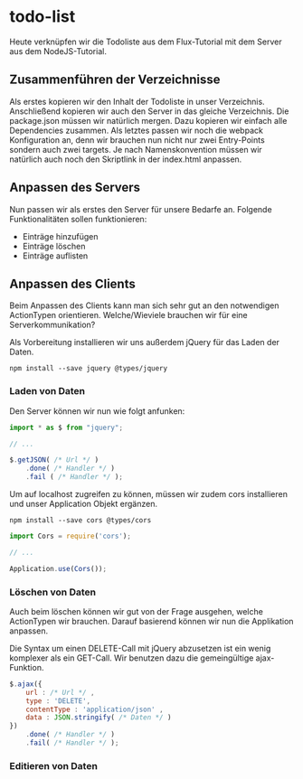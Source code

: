 # todo-list
Heute verknüpfen wir die Todoliste aus dem Flux-Tutorial mit dem Server aus dem NodeJS-Tutorial.

## Zusammenführen der Verzeichnisse
Als erstes kopieren wir den Inhalt der Todoliste in unser Verzeichnis.
Anschließend kopieren wir auch den Server in das gleiche Verzeichnis.
Die package.json müssen wir natürlich mergen. Dazu kopieren wir einfach alle Dependencies zusammen.
Als letztes passen wir noch die webpack Konfiguration an, denn wir brauchen nun nicht nur zwei Entry-Points sondern auch zwei targets.
Je nach Namenskonvention müssen wir natürlich auch noch den Skriptlink in der index.html anpassen.

## Anpassen des Servers
Nun passen wir als erstes den Server für unsere Bedarfe an.
Folgende Funktionalitäten sollen funktionieren:
- Einträge hinzufügen
- Einträge löschen
- Einträge auflisten

## Anpassen des Clients
Beim Anpassen des Clients kann man sich sehr gut an den notwendigen ActionTypen orientieren.
Welche/Wieviele brauchen wir für eine Serverkommunikation?

Als Vorbereitung installieren wir uns außerdem jQuery für das Laden der Daten.
```
npm install --save jquery @types/jquery
```

### Laden von Daten
Den Server können wir nun wie folgt anfunken:
```javascript
import * as $ from "jquery";

// ...

$.getJSON( /* Url */ )
    .done( /* Handler */ )
    .fail ( /* Handler */ );
```

Um auf localhost zugreifen zu können, müssen wir zudem cors installieren und unser Application Objekt ergänzen.
```
npm install --save cors @types/cors
```

```javascript
import Cors = require('cors');

// ...

Application.use(Cors());
```

### Löschen von Daten
Auch beim löschen können wir gut von der Frage ausgehen, welche ActionTypen wir brauchen.
Darauf basierend können wir nun die Applikation anpassen.

Die Syntax um einen DELETE-Call mit jQuery abzusetzen ist ein wenig komplexer als ein GET-Call.
Wir benutzen dazu die gemeingültige ajax-Funktion.

```javascript
$.ajax({
    url : /* Url */ ,
    type : 'DELETE',
    contentType : 'application/json' ,
    data : JSON.stringify( /* Daten */ )
})
    .done( /* Handler */ )
    .fail( /* Handler */ );
```


### Editieren von Daten